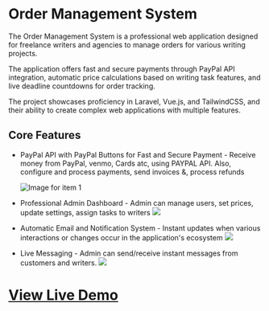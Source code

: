 # Order Management System
The Order Management System is a professional web application designed for freelance writers and agencies to manage orders for various writing projects.

The application offers fast and secure payments through PayPal API integration, automatic price calculations based on writing task features, and live deadline countdowns for order tracking.

The project showcases proficiency in Laravel, Vue.js, and TailwindCSS, and their ability to create complex web applications with multiple features.

## Core Features
- PayPal API with PayPal Buttons for Fast and Secure Payment - Receive money from PayPal, venmo, Cards atc, using PAYPAL API. Also, configure and process payments, send invoices &, process refunds

  ![Image for item 1](https://mwangikanothe.com/build/assets/order-preview-with-paypal-buttons-e471ad88.png)
- Professional Admin Dashboard - Admin can manage users, set prices, update settings, assign tasks to writers ![](https://mwangikanothe.com/build/assets/order-system-admin_page-5da98a6c.png)
- Automatic Email and Notification System - Instant updates when various interactions or changes occur in the application's ecosystem ![](https://mwangikanothe.com/build/assets/order-paid-admin-notification-12a06e70.png)
- Live Messaging - Admin can send/receive instant messages from customers and writers.
![](https://mwangikanothe.com/build/assets/admin-chat-system-view-first-dfce5481.jpg)

# [View Live Demo](https://ordersystem.mwangikanothe.com/)

